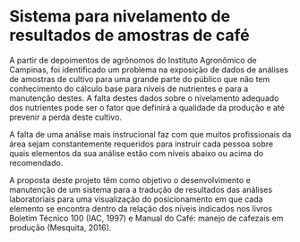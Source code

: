 # Sistema para nivelamento de resultados de amostras de café

A partir de depoimentos de agrônomos do Instituto Agronômico de Campinas, foi
identificado um problema na exposição de dados de análises de amostras de cultivo para uma
grande parte do público que não tem conhecimento do cálculo base para níveis de nutrientes e
para a manutenção destes. A falta destes dados sobre o nivelamento adequado dos nutrientes
pode ser o fator que definirá a qualidade da produção e até prevenir a perda deste cultivo.

A falta de uma análise mais instrucional faz com que muitos profissionais da área sejam
constantemente requeridos para instruir cada pessoa sobre quais elementos da sua análise
estão com níveis abaixo ou acima do recomendado.

A proposta deste projeto têm como objetivo o desenvolvimento e manutenção de um sistema para a 
tradução de resultados das análises laboratoriais para uma visualização do posicionamento em 
que cada elemento se encontra dentro da relação dos níveis indicados nos livros Boletim Técnico 100 
(IAC, 1997) e Manual do Café: manejo de cafezais em produção (Mesquita, 2016).
